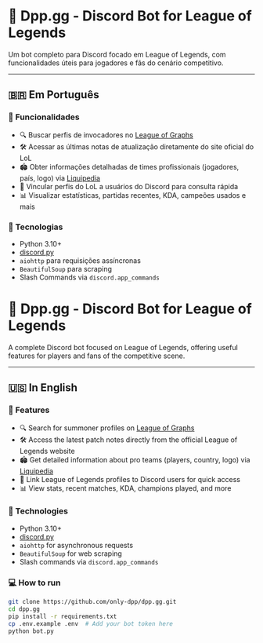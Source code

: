# 🤖 Dpp.gg - Discord Bot for League of Legends

Um bot completo para Discord focado em League of Legends, com funcionalidades úteis para jogadores e fãs do cenário competitivo.

---

## 🇧🇷 Em Português

### 🎯 Funcionalidades

- 🔍 Buscar perfis de invocadores no [League of Graphs](https://www.leagueofgraphs.com/)
- 🛠️ Acessar as últimas notas de atualização diretamente do site oficial do LoL
- 🏟️ Obter informações detalhadas de times profissionais (jogadores, país, logo) via [Liquipedia](https://liquipedia.net/)
- 🔗 Vincular perfis do LoL a usuários do Discord para consulta rápida
- 📊 Visualizar estatísticas, partidas recentes, KDA, campeões usados e mais

### 🧠 Tecnologias

- Python 3.10+
- [discord.py](https://discordpy.readthedocs.io/)
- `aiohttp` para requisições assíncronas
- `BeautifulSoup` para scraping
- Slash Commands via `discord.app_commands`




# 🤖 Dpp.gg - Discord Bot for League of Legends

A complete Discord bot focused on League of Legends, offering useful features for players and fans of the competitive scene.

---

## 🇺🇸 In English

### 🎯 Features

- 🔍 Search for summoner profiles on [League of Graphs](https://www.leagueofgraphs.com/)
- 🛠️ Access the latest patch notes directly from the official League of Legends website
- 🏟️ Get detailed information about pro teams (players, country, logo) via [Liquipedia](https://liquipedia.net/)
- 🔗 Link League of Legends profiles to Discord users for quick access
- 📊 View stats, recent matches, KDA, champions played, and more

### 🧠 Technologies

- Python 3.10+
- [discord.py](https://discordpy.readthedocs.io/)
- `aiohttp` for asynchronous requests
- `BeautifulSoup` for web scraping
- Slash commands via `discord.app_commands`

### 💻 How to run

```bash
git clone https://github.com/only-dpp/dpp.gg.git
cd dpp.gg
pip install -r requirements.txt
cp .env.example .env  # Add your bot token here
python bot.py
